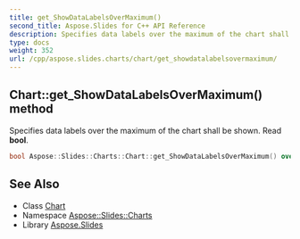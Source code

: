 ```yaml
---
title: get_ShowDataLabelsOverMaximum()
second_title: Aspose.Slides for C++ API Reference
description: Specifies data labels over the maximum of the chart shall be shown. Read bool.
type: docs
weight: 352
url: /cpp/aspose.slides.charts/chart/get_showdatalabelsovermaximum/
---
```

## Chart::get_ShowDataLabelsOverMaximum() method


Specifies data labels over the maximum of the chart shall be shown. Read **bool**.

```cpp
bool Aspose::Slides::Charts::Chart::get_ShowDataLabelsOverMaximum() override
```

## See Also

* Class [Chart](./)
* Namespace [Aspose::Slides::Charts](../)
* Library [Aspose.Slides](../../)